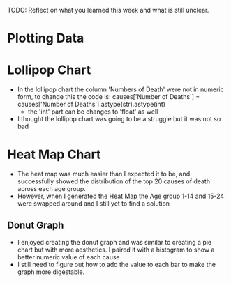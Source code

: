 TODO: Reflect on what you learned this week and what is still unclear.
# Plotting Data

# Lollipop Chart 
- In the lollipop chart the column 'Numbers of Death' were not in numeric form, to change this the code is: 
    causes['Number of Deaths'] = causes['Number of Deaths'].astype(str).astype(int)
    - the 'int' part can be changes to 'float' as well
- I thought the lollipop chart was going to be a struggle but it was not so bad

# Heat Map Chart 
- The heat map was much easier than I expected it to be, and successfully showed the distribution of the top 20 causes of death across each age group.
- However, when I generated the Heat Map the Age group 1-14 and 15-24 were swapped around and I still yet to find a solution

## Donut Graph 
- I enjoyed creating the donut graph and was similar to creating a pie chart but with more aesthetics. I paired it with a histogram to show a better numeric value of each cause
- I still need to figure out how to add the value to each bar to make the graph more digestable.
